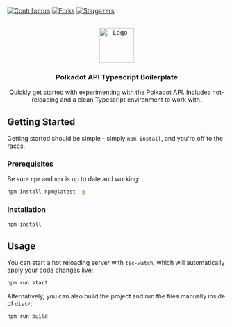 <!-- Improved compatibility of back to top link: See: https://github.com/othneildrew/Best-README-Template/pull/73 -->
<a id="readme-top"></a>
<!--
*** Thanks for checking out the Best-README-Template. If you have a suggestion
*** that would make this better, please fork the repo and create a pull request
*** or simply open an issue with the tag "enhancement".
*** Don't forget to give the project a star!
*** Thanks again! Now go create something AMAZING! :D
-->



<!-- PROJECT SHIELDS -->
<!--
*** I'm using markdown "reference style" links for readability.
*** Reference links are enclosed in brackets [ ] instead of parentheses ( ).
*** See the bottom of this document for the declaration of the reference variables
*** for contributors-url, forks-url, etc. This is an optional, concise syntax you may use.
*** https://www.markdownguide.org/basic-syntax/#reference-style-links
-->
[![Contributors][contributors-shield]][contributors-url]
[![Forks][forks-shield]][forks-url]
[![Stargazers][stars-shield]][stars-url]

<!-- PROJECT LOGO -->
<br />
<div align="center">
  <a href="https://github.com/CrackTheCode016/polkadot-api-ts-boilerplate">
    <img src="https://cryptologos.cc/logos/polkadot-new-dot-logo.png" alt="Logo" width="80" height="80">
  </a>

<h3 align="center">Polkadot API Typescript Boilerplate</h3>

  <p align="center">
    Quickly get started with experimenting with the Polkadot API.  Includes hot-reloading and a clean Typescript environment to work with.
    <br />
  </p>
</div>

<!-- GETTING STARTED -->
## Getting Started

Getting started should be simple - simply `npm install`, and you're off to the races.

### Prerequisites


Be sure `npm` and `npx` is up to date and working:

  ```sh
  npm install npm@latest -g
  ```

### Installation

```sh
npm install
```

<!-- USAGE EXAMPLES -->
## Usage

You can start a hot reloading server with `tsc-watch`, which will automatically apply your code changes live:

```sh
npm run start
```

Alternatively, you can also build the project and run the files manually inside of `dist/`:

```sh
npm run build
```

<!-- MARKDOWN LINKS & IMAGES -->
<!-- https://www.markdownguide.org/basic-syntax/#reference-style-links -->
[contributors-shield]: https://img.shields.io/github/contributors/CrackTheCode016/polkadot-api-ts-boilerplate.svg?style=for-the-badge
[contributors-url]: https://github.com/CrackTheCode016/polkadot-api-ts-boilerplate/graphs/contributors
[forks-shield]: https://img.shields.io/github/forks/CrackTheCode016/polkadot-api-ts-boilerplate.svg?style=for-the-badge
[forks-url]: https://github.com/CrackTheCode016/polkadot-api-ts-boilerplate/network/members
[stars-shield]: https://img.shields.io/github/stars/CrackTheCode016/polkadot-api-ts-boilerplate.svg?style=for-the-badge
[stars-url]: https://github.com/CrackTheCode016/polkadot-api-ts-boilerplate/stargazers
[issues-shield]: https://img.shields.io/github/issues/CrackTheCode016/polkadot-api-ts-boilerplate.svg?style=for-the-badge
[issues-url]: https://github.com/CrackTheCode016/polkadot-api-ts-boilerplate/issues
[license-shield]: https://img.shields.io/github/license/CrackTheCode016/polkadot-api-ts-boilerplate.svg?style=for-the-badge
[license-url]: https://github.com/CrackTheCode016/polkadot-api-ts-boilerplate/blob/master/LICENSE.txt
[linkedin-shield]: https://img.shields.io/badge/-LinkedIn-black.svg?style=for-the-badge&logo=linkedin&colorB=555
[linkedin-url]: https://linkedin.com/in/linkedin_username
[product-screenshot]: images/screenshot.png
[Next.js]: https://img.shields.io/badge/next.js-000000?style=for-the-badge&logo=nextdotjs&logoColor=white
[Next-url]: https://nextjs.org/
[React.js]: https://img.shields.io/badge/React-20232A?style=for-the-badge&logo=react&logoColor=61DAFB
[React-url]: https://reactjs.org/
[Vue.js]: https://img.shields.io/badge/Vue.js-35495E?style=for-the-badge&logo=vuedotjs&logoColor=4FC08D
[Vue-url]: https://vuejs.org/
[Angular.io]: https://img.shields.io/badge/Angular-DD0031?style=for-the-badge&logo=angular&logoColor=white
[Angular-url]: https://angular.io/
[Svelte.dev]: https://img.shields.io/badge/Svelte-4A4A55?style=for-the-badge&logo=svelte&logoColor=FF3E00
[Svelte-url]: https://svelte.dev/
[Laravel.com]: https://img.shields.io/badge/Laravel-FF2D20?style=for-the-badge&logo=laravel&logoColor=white
[Laravel-url]: https://laravel.com
[Bootstrap.com]: https://img.shields.io/badge/Bootstrap-563D7C?style=for-the-badge&logo=bootstrap&logoColor=white
[Bootstrap-url]: https://getbootstrap.com
[JQuery.com]: https://img.shields.io/badge/jQuery-0769AD?style=for-the-badge&logo=jquery&logoColor=white
[JQuery-url]: https://jquery.com 